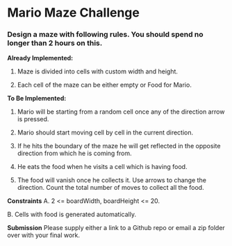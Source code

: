 # Mario Maze Challenge

### Design a maze with following rules. You should spend no longer than 2 hours on this.

**Already Implemented:**
1. Maze is divided into cells with custom width and height.

2. Each cell of the maze can be either empty or Food for Mario.

**To Be Implemented:**
1. Mario will be starting from a random cell once any of the direction arrow is
pressed.

2. Mario should start moving cell by cell in the current direction.

3. If he hits the boundary of the maze he will get reflected in the opposite direction
from which he is coming from.

4. He eats the food when he visits a cell which is having food.

5. The food will vanish once he collects it. Use arrows to change the direction. Count
the total number of moves to collect all the food.

**Constraints**
A. 2 <= boardWidth, boardHeight <= 20.

B. Cells with food is generated automatically.


**Submission**
Please supply either a link to a Github repo or email a zip folder over with your final work.

